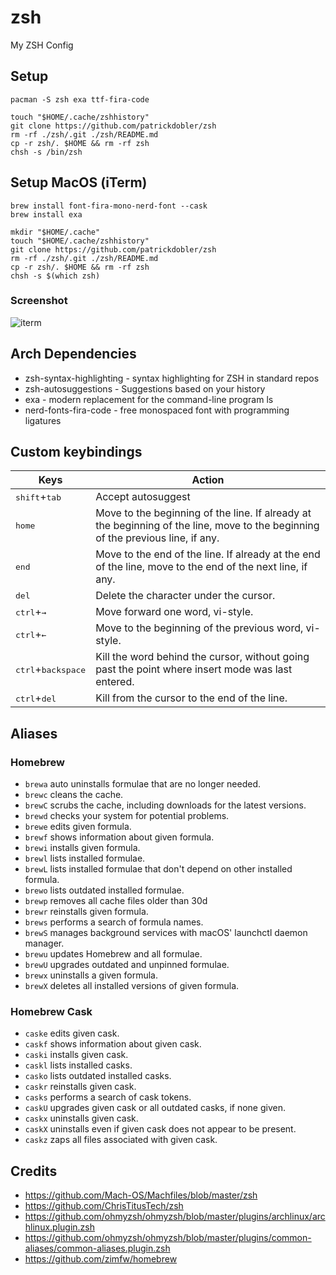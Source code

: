 # zsh
My ZSH Config

## Setup
```
pacman -S zsh exa ttf-fira-code

touch "$HOME/.cache/zshhistory"
git clone https://github.com/patrickdobler/zsh
rm -rf ./zsh/.git ./zsh/README.md
cp -r zsh/. $HOME && rm -rf zsh
chsh -s /bin/zsh
```

## Setup MacOS (iTerm)
```
brew install font-fira-mono-nerd-font --cask
brew install exa

mkdir "$HOME/.cache"
touch "$HOME/.cache/zshhistory"
git clone https://github.com/patrickdobler/zsh
rm -rf ./zsh/.git ./zsh/README.md
cp -r zsh/. $HOME && rm -rf zsh
chsh -s $(which zsh)
```

### Screenshot
![iterm](https://user-images.githubusercontent.com/16536946/226174939-4082f119-253a-4be8-9ca0-602a7c7e41cc.png)


## Arch Dependencies
- zsh-syntax-highlighting - syntax highlighting for ZSH in standard repos
- zsh-autosuggestions - Suggestions based on your history
- exa - modern replacement for the command-line program ls
- nerd-fonts-fira-code - free monospaced font with programming ligatures


## Custom keybindings
| Keys | Action |
| --- | --- |
| <kbd>shift</kbd>+<kbd>tab</kbd> | Accept autosuggest |
| <kbd>home</kbd> | Move to the beginning of the line. If already at the beginning of the line, move to the beginning of the previous line, if any. |
| <kbd>end</kbd> | Move to the end of the line. If already at the end of the line, move to the end of the next line, if any. |
| <kbd>del</kbd> | Delete the character under the cursor. |
| <kbd>ctrl</kbd>+<kbd>→</kbd> | Move forward one word, vi-style. |
| <kbd>ctrl</kbd>+<kbd>←</kbd> | Move to the beginning of the previous word, vi-style. |
| <kbd>ctrl</kbd>+<kbd>backspace</kbd> | Kill the word behind the cursor, without going past the point where insert mode was last entered. |
| <kbd>ctrl</kbd>+<kbd>del</kbd> | Kill from the cursor to the end of the line. |


## Aliases

### Homebrew

  * `brewa` auto uninstalls formulae that are no longer needed.
  * `brewc` cleans the cache.
  * `brewC` scrubs the cache, including downloads for the latest versions.
  * `brewd` checks your system for potential problems.
  * `brewe` edits given formula.
  * `brewf` shows information about given formula.
  * `brewi` installs given formula.
  * `brewl` lists installed formulae.
  * `brewL` lists installed formulae that don't depend on other installed formula.
  * `brewo` lists outdated installed formulae.
  * `brewp` removes all cache files older than 30d
  * `brewr` reinstalls given formula.
  * `brews` performs a search of formula names.
  * `brewS` manages background services with macOS' launchctl daemon manager.
  * `brewu` updates Homebrew and all formulae.
  * `brewU` upgrades outdated and unpinned formulae.
  * `brewx` uninstalls a given formula.
  * `brewX` deletes all installed versions of given formula.

### Homebrew Cask

  * `caske` edits given cask.
  * `caskf` shows information about given cask.
  * `caski` installs given cask.
  * `caskl` lists installed casks.
  * `casko` lists outdated installed casks.
  * `caskr` reinstalls given cask.
  * `casks` performs a search of cask tokens.
  * `caskU` upgrades given cask or all outdated casks, if none given.
  * `caskx` uninstalls given cask.
  * `caskX` uninstalls even if given cask does not appear to be present.
  * `caskz` zaps all files associated with given cask.


## Credits
- https://github.com/Mach-OS/Machfiles/blob/master/zsh
- https://github.com/ChrisTitusTech/zsh
- https://github.com/ohmyzsh/ohmyzsh/blob/master/plugins/archlinux/archlinux.plugin.zsh
- https://github.com/ohmyzsh/ohmyzsh/blob/master/plugins/common-aliases/common-aliases.plugin.zsh
- https://github.com/zimfw/homebrew
